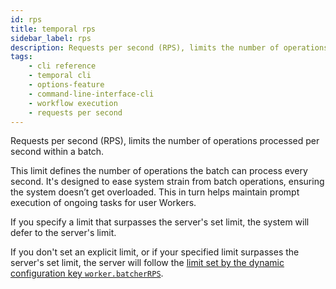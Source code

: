 ```yaml
---
id: rps
title: temporal rps
sidebar_label: rps
description: Requests per second (RPS), limits the number of operations processed per second within a batch.
tags:
    - cli reference
    - temporal cli
    - options-feature
    - command-line-interface-cli
    - workflow execution
    - requests per second
---
```


Requests per second (RPS), limits the number of operations processed per second within a batch.

This limit defines the number of operations the batch can process every second.
It's designed to ease system strain from batch operations, ensuring the system doesn’t get overloaded.
This in turn helps maintain prompt execution of ongoing tasks for user Workers.

If you specify a limit that surpasses the server's set limit, the system will defer to the server's limit.

If you don't set an explicit limit, or if your specified limit surpasses the server's set limit, the server will follow the [limit set by the dynamic configuration key `worker.batcherRPS`](/references/dynamic-configuration#service-level-rps-limits).
